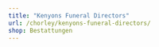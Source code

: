 ```yaml
---
title: "Kenyons Funeral Directors"
url: /chorley/kenyons-funeral-directors/
shop: Bestattungen
---
```


